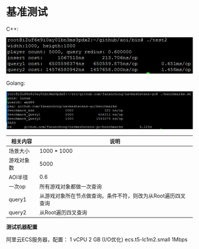 # 基准测试

C++:

![p1](assets/1.jpg)

Golang:

![p2](assets/2.jpg)

相关内容   | 说明
---------- | -----------------------------------
场景大小   | 1000 * 1000
游戏对象数 | 5000
AOI半径    | 0.6
一次op     | 所有游戏对象都做一次查询
query1     | 从游戏对象所在节点做查询。条件不符，则改为从Root遍历四叉查询
query2     | 从Root遍历四叉查询

**测试机器配置**

阿里云ECS服务器，配置： 1 vCPU 2 GB (I/O优化) ecs.t5-lc1m2.small 1Mbps